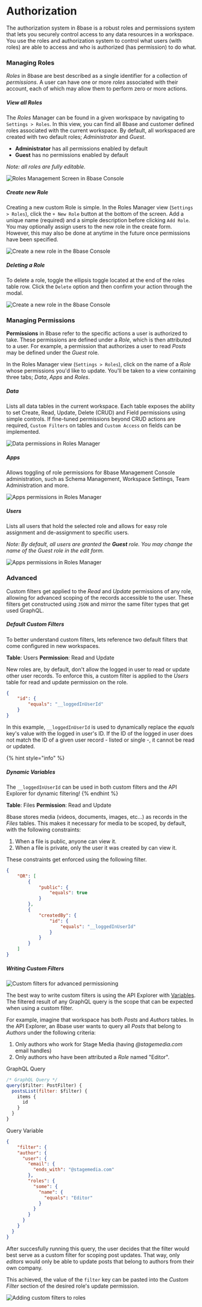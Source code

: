 # Authorization

The authorization system in 8base is a robust roles and permissions system that lets you securely control access to any data resources in a workspace. You use the roles and authorization system to control what users (with roles) are able to access and who is authorized (has permission) to do what.

### Managing Roles

*Roles* in 8base are best described as a single identifier for a collection of *permissions*. A user can have one or more *roles* associated with their account, each of which may allow them to perform zero or more actions.

##### View all Roles

The *Roles* Manager can be found in a given workspace by navigating to `Settings > Roles`. In this view, you can find all 8base and customer defined roles associated with the current workspace. By default, all workspaced are created with two default roles; *Administrator* and *Guest*.

* **Administrator** has all permissions enabled by default
* **Guest** has no permissions enabled by default

*Note: all roles are fully editable.*

![Roles Management Screen in 8base Console](../.gitbook/assets/roles-index.png)

##### Create new Role

Creating a new custom Role is simple. In the Roles Manager view (`Settings > Roles`), click the `+ New Role` button at the bottom of the screen. Add a unique name (required) and a simple description before clicking `Add Role`. You may optionally assign users to the new role in the create form. However, this may also be done at anytime in the future once permissions have been specified.

![Create a new role in the 8base Console](../.gitbook/assets/create-role.png)

##### Deleting a Role

To delete a role, toggle the ellipsis toggle located at the end of the roles table row. Click the `Delete` option and then confirm your action through the modal.

![Create a new role in the 8base Console](../.gitbook/assets/delete-role.png)

### Managing Permissions

**Permissions** in 8base refer to the specific actions a user is authorized to take. These permissions are defined under a *Role*, which is then attributed to a user. For example, a permission that authorizes a user to read *Posts* may be defined under the *Guest* role.

In the Roles Manager view (`Settings > Roles`), click on the name of a *Role* whose permissions you'd like to update. You'll be taken to a view containing three tabs; *Data*, *Apps* and *Roles*.

##### Data
Lists all data tables in the current workspace. Each table exposes the ability to set Create, Read, Update, Delete (CRUD) and Field permissions using simple controls. If fine-tuned permissions beyond CRUD actions are required, `Custom Filters` on tables and `Custom Access` on fields can be implemented.

![Data permissions in Roles Manager](../.gitbook/assets/role-permissions-data.png)

##### Apps
Allows toggling of role permissions for 8base Management Console administration, such as Schema Management, Workspace Settings, Team Administration and more.

![Apps permissions in Roles Manager](../.gitbook/assets/role-permissions-apps.png)

##### Users
Lists all users that hold the selected role and allows for easy role assignment and de-assignment to specific users.

*Note: By default, all users are granted the **Guest** role. You may change the name of the Guest role in the edit form.*

![Apps permissions in Roles Manager](../.gitbook/assets/role-permissions-users.png)

### Advanced
Custom filters get applied to the *Read* and *Update* permissions of any role, allowing for advanced scoping of the records accessible to the user. These filters get constructed using `JSON` and mirror the same filter types that get used GraphQL.

##### Default Custom Filters
To better understand custom filters, lets reference two default filters that come configured in new workspaces.

**Table**: Users
**Permission**: Read and Update

New roles are, by default, don't allow the logged in user to read or update other user records. To enforce this, a custom filter is applied to the *Users* table for read and update permission on the role. 

```json
{
    "id": {
        "equals": "__loggedInUserId"
    }
}
```

In this example, `__loggedInUserId` is used to dynamically replace the *equals* key's value with the logged in user's ID. If the ID of the logged in user does not match the ID of a given user record - listed or single -, it cannot be read or updated.

{% hint style="info" %}
##### Dynamic Variables

The `__loggedInUserId` can be used in both custom filters and the API Explorer for dynamic filtering!
{% endhint %}

**Table**: Files
**Permission**: Read and Update

8base stores media (videos, documents, images, etc...) as records in the *Files* tables. This makes it necessary for media to be scoped, by default, with the following constraints:

1. When a file is public, anyone can view it.
2. When a file is private, only the user it was created by can view it.

These constraints get enforced using the following filter.

```json
{
    "OR": [
        {
            "public": {
                "equals": true
            }
        },
        {
            "createdBy": {
                "id": {
                    "equals": "__loggedInUserId"
                }
            }
        }
    ]
}
```

##### Writing Custom Filters

![Custom filters for advanced permissioning](https://www.youtube.com/watch?v=FqZ0-usc93w)

The best way to write custom filters is using the API Explorer with [Variables](./graphql-api/variables.md). The filtered result of any GraphQL query is the scope that can be expected when using a custom filter.

For example, imagine that workspace has both *Posts* and *Authors* tables. In the API Explorer, an 8base user wants to query all *Posts* that belong to *Authors* under the following criteria:

1. Only authors who work for Stage Media (having *@stagemedia.com* email handles) 
2. Only authors who have been attributed a *Role* named "Editor".

GraphQL Query
```js
/* GraphQL Query */
query($filter: PostFilter) {
  postsList(filter: $filter) {
    items {
      id
    }
  }
}
```

Query Variable
```json
{
	"filter": {
    "author": {
      "user": {
        "email": {
          "ends_with": "@stagemedia.com"
        },
        "roles": {
          "some": {
            "name": {
              "equals": "Editor"
            }
          }
        }
      }
    } 
  }
}
```

After succesfully running this query, the user decides that the filter would best serve as a custom filter for scoping post updates. That way, only *editors* would only be able to update posts that belong to authors from their own company. 

This achieved, the value of the `filter` key can be pasted into the *Custom Filter* section of the desired role's update permission.


![Adding custom filters to roles](../.gitbook/assets/roles-and-permissions-custom-filter-create.png)
